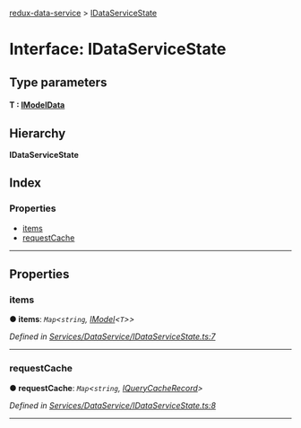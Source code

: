 [redux-data-service](../README.md) > [IDataServiceState](../interfaces/idataservicestate.md)

# Interface: IDataServiceState

## Type parameters
#### T :  [IModelData](imodeldata.md)
## Hierarchy

**IDataServiceState**

## Index

### Properties

* [items](idataservicestate.md#items)
* [requestCache](idataservicestate.md#requestcache)

---

## Properties

<a id="items"></a>

###  items

**● items**: *`Map`<`string`, [IModel](imodel.md)<`T`>>*

*Defined in [Services/DataService/IDataServiceState.ts:7](https://github.com/Rediker-Software/redux-data-service/blob/e03b428/src/Services/DataService/IDataServiceState.ts#L7)*

___
<a id="requestcache"></a>

###  requestCache

**● requestCache**: *`Map`<`string`, [IQueryCacheRecord](../#iquerycacherecord)>*

*Defined in [Services/DataService/IDataServiceState.ts:8](https://github.com/Rediker-Software/redux-data-service/blob/e03b428/src/Services/DataService/IDataServiceState.ts#L8)*

___

